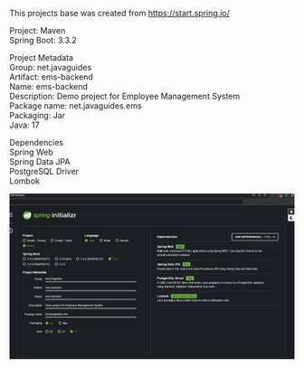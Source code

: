 This projects base was created from https://start.spring.io/<br>

Project: Maven<br>
Spring Boot: 3.3.2<br>

Project Metadata <br>
Group: net.javaguides<br>
Artifact: ems-backend<br>
Name: ems-backend<br>
Description: Demo project for Employee Management System<br>
Package name: net.javaguides.ems<br>
Packaging: Jar<br>
Java: 17<br>

Dependencies<br>
Spring Web<br>
Spring Data JPA<br>
PostgreSQL Driver<br>
Lombok<br>

![createappsettings.png](createappsettings.png)